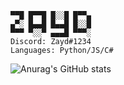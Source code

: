 ```
▀▀█ █▀▀█ █░░█ █▀▀▄
▄▀░ █▄▄█ █▄▄█ █░░█
▀▀▀ ▀░░▀ ▄▄▄█ ▀▀▀░
Discord: Zayd#1234
Languages: Python/JS/C#
```
![Anurag's GitHub stats](https://github-readme-stats.vercel.app/api?username=Zaydo123&show_icons=true&theme=tokyonight)
